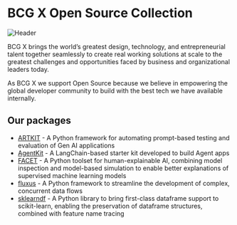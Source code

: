 # BCG X Open Source Collection
![Header](https://github.com/BCG-X-Official/.github/assets/3764091/0639f23e-6dfa-4df6-bb1e-1311d07b13e3)

BCG X brings the world’s greatest design, technology, and entrepreneurial talent together seamlessly to create real working solutions at scale to the greatest challenges and opportunities faced by business and organizational leaders today.

As BCG X we support Open Source because we believe in empowering the global developer community to build with the best tech we have available internally.


## Our packages

- [ARTKIT](https://github.com/BCG-X-Official/artkit) - A Python framework for automating prompt-based testing and evaluation of Gen AI applications
- [AgentKit](https://github.com/BCG-X-Official/agentkit) - A LangChain-based starter kit developed to build Agent apps
- [FACET](https://github.com/BCG-X-Official/facet) - A Python toolset for human-explainable AI, combining model inspection and model-based simulation to enable better explanations of supervised machine learning models
- [fluxus](https://github.com/BCG-X-Official/fluxus) - A Python framework to streamline the development of complex, concurrent data flows
- [sklearndf](https://github.com/BCG-X-Official/sklearndf) - A Python library to bring first-class dataframe support to scikit-learn, enabling the preservation of dataframe structures, combined with feature name tracing
